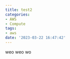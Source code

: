 ```yaml
---
title: test2
categories:
- AWS
- Compute
tags:
- aws
date: '2023-03-22 16:47:42'
---
```


weo weo wo
